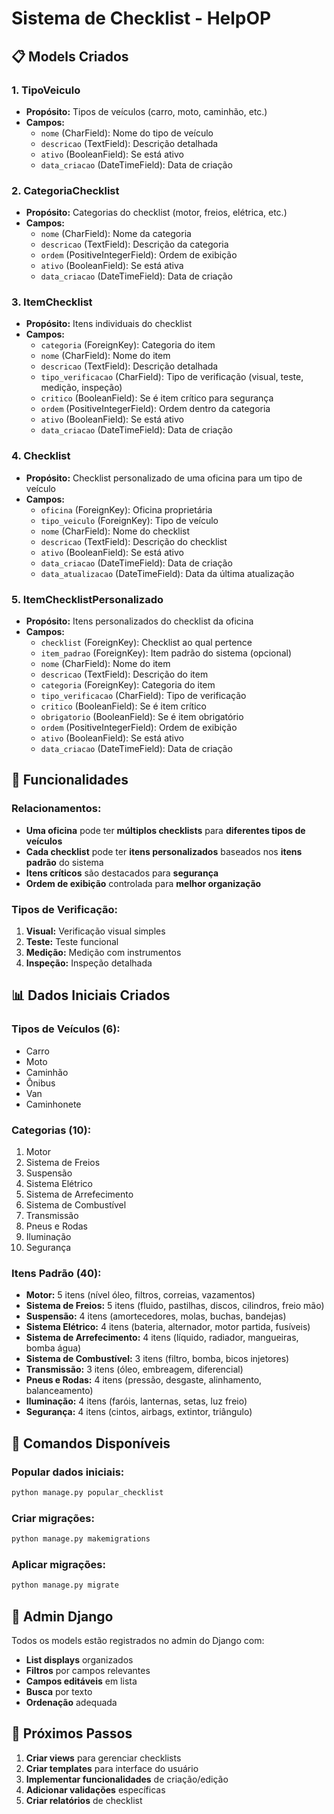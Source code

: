 # Sistema de Checklist - HelpOP

## 📋 Models Criados

### 1. **TipoVeiculo**
- **Propósito:** Tipos de veículos (carro, moto, caminhão, etc.)
- **Campos:**
  - `nome` (CharField): Nome do tipo de veículo
  - `descricao` (TextField): Descrição detalhada
  - `ativo` (BooleanField): Se está ativo
  - `data_criacao` (DateTimeField): Data de criação

### 2. **CategoriaChecklist**
- **Propósito:** Categorias do checklist (motor, freios, elétrica, etc.)
- **Campos:**
  - `nome` (CharField): Nome da categoria
  - `descricao` (TextField): Descrição da categoria
  - `ordem` (PositiveIntegerField): Ordem de exibição
  - `ativo` (BooleanField): Se está ativa
  - `data_criacao` (DateTimeField): Data de criação

### 3. **ItemChecklist**
- **Propósito:** Itens individuais do checklist
- **Campos:**
  - `categoria` (ForeignKey): Categoria do item
  - `nome` (CharField): Nome do item
  - `descricao` (TextField): Descrição detalhada
  - `tipo_verificacao` (CharField): Tipo de verificação (visual, teste, medição, inspeção)
  - `critico` (BooleanField): Se é item crítico para segurança
  - `ordem` (PositiveIntegerField): Ordem dentro da categoria
  - `ativo` (BooleanField): Se está ativo
  - `data_criacao` (DateTimeField): Data de criação

### 4. **Checklist**
- **Propósito:** Checklist personalizado de uma oficina para um tipo de veículo
- **Campos:**
  - `oficina` (ForeignKey): Oficina proprietária
  - `tipo_veiculo` (ForeignKey): Tipo de veículo
  - `nome` (CharField): Nome do checklist
  - `descricao` (TextField): Descrição do checklist
  - `ativo` (BooleanField): Se está ativo
  - `data_criacao` (DateTimeField): Data de criação
  - `data_atualizacao` (DateTimeField): Data da última atualização

### 5. **ItemChecklistPersonalizado**
- **Propósito:** Itens personalizados do checklist da oficina
- **Campos:**
  - `checklist` (ForeignKey): Checklist ao qual pertence
  - `item_padrao` (ForeignKey): Item padrão do sistema (opcional)
  - `nome` (CharField): Nome do item
  - `descricao` (TextField): Descrição do item
  - `categoria` (ForeignKey): Categoria do item
  - `tipo_verificacao` (CharField): Tipo de verificação
  - `critico` (BooleanField): Se é item crítico
  - `obrigatorio` (BooleanField): Se é item obrigatório
  - `ordem` (PositiveIntegerField): Ordem de exibição
  - `ativo` (BooleanField): Se está ativo
  - `data_criacao` (DateTimeField): Data de criação

## 🎯 Funcionalidades

### **Relacionamentos:**
- **Uma oficina** pode ter **múltiplos checklists** para **diferentes tipos de veículos**
- **Cada checklist** pode ter **itens personalizados** baseados nos **itens padrão** do sistema
- **Itens críticos** são destacados para **segurança**
- **Ordem de exibição** controlada para **melhor organização**

### **Tipos de Verificação:**
1. **Visual:** Verificação visual simples
2. **Teste:** Teste funcional
3. **Medição:** Medição com instrumentos
4. **Inspeção:** Inspeção detalhada

## 📊 Dados Iniciais Criados

### **Tipos de Veículos (6):**
- Carro
- Moto
- Caminhão
- Ônibus
- Van
- Caminhonete

### **Categorias (10):**
1. Motor
2. Sistema de Freios
3. Suspensão
4. Sistema Elétrico
5. Sistema de Arrefecimento
6. Sistema de Combustível
7. Transmissão
8. Pneus e Rodas
9. Iluminação
10. Segurança

### **Itens Padrão (40):**
- **Motor:** 5 itens (nível óleo, filtros, correias, vazamentos)
- **Sistema de Freios:** 5 itens (fluido, pastilhas, discos, cilindros, freio mão)
- **Suspensão:** 4 itens (amortecedores, molas, buchas, bandejas)
- **Sistema Elétrico:** 4 itens (bateria, alternador, motor partida, fusíveis)
- **Sistema de Arrefecimento:** 4 itens (líquido, radiador, mangueiras, bomba água)
- **Sistema de Combustível:** 3 itens (filtro, bomba, bicos injetores)
- **Transmissão:** 3 itens (óleo, embreagem, diferencial)
- **Pneus e Rodas:** 4 itens (pressão, desgaste, alinhamento, balanceamento)
- **Iluminação:** 4 itens (faróis, lanternas, setas, luz freio)
- **Segurança:** 4 itens (cintos, airbags, extintor, triângulo)

## 🔧 Comandos Disponíveis

### **Popular dados iniciais:**
```bash
python manage.py popular_checklist
```

### **Criar migrações:**
```bash
python manage.py makemigrations
```

### **Aplicar migrações:**
```bash
python manage.py migrate
```

## 🎨 Admin Django

Todos os models estão registrados no admin do Django com:
- **List displays** organizados
- **Filtros** por campos relevantes
- **Campos editáveis** em lista
- **Busca** por texto
- **Ordenação** adequada

## 🚀 Próximos Passos

1. **Criar views** para gerenciar checklists
2. **Criar templates** para interface do usuário
3. **Implementar funcionalidades** de criação/edição
4. **Adicionar validações** específicas
5. **Criar relatórios** de checklist 